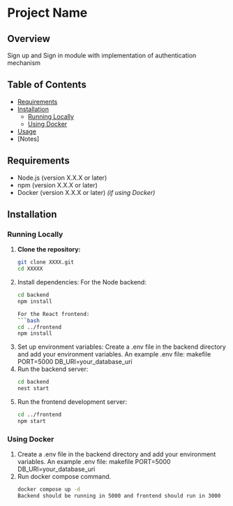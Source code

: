 # Project Name

## Overview
Sign up and Sign in module with implementation of authentication mechanism

## Table of Contents
- [Requirements](#requirements)
- [Installation](#installation)
  - [Running Locally](#running-locally)
  - [Using Docker](#using-docker)
- [Usage](#usage)
- [Notes]
## Requirements
- Node.js (version X.X.X or later)
- npm (version X.X.X or later)
- Docker (version X.X.X or later) *(if using Docker)*

## Installation


### Running Locally

1. **Clone the repository:**
   ```bash
   git clone XXXX.git
   cd XXXXX
2. Install dependencies:
    For the Node backend:
    ```bash
    cd backend
    npm install

    For the React frontend:
    ```bash
    cd ../frontend
    npm install
3. Set up environment variables:
    Create a .env file in the backend directory and add your environment variables. An example .env file:
    makefile
    PORT=5000
    DB_URI=your_database_uri
4. Run the backend server:
    ```bash
    cd backend
    nest start
5. Run the frontend development server:
    ```bash
    cd ../frontend
    npm start


### Using Docker
1.  Create a .env file in the backend directory and add your environment variables. An example .env file:
    makefile
    PORT=5000
    DB_URI=your_database_uri
2. Run docker compose command. 
    ```bash 
    docker compose up -d
    Backend should be running in 5000 and frontend should run in 3000 
    